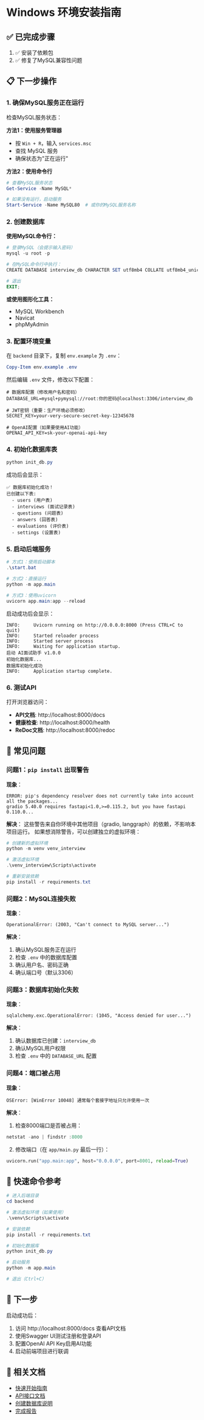 # Windows 环境安装指南

## ✅ 已完成步骤

1. ✅ 安装了依赖包
2. ✅ 修复了MySQL兼容性问题

## 📋 下一步操作

### 1. 确保MySQL服务正在运行

检查MySQL服务状态：

**方法1：使用服务管理器**
- 按 `Win + R`，输入 `services.msc`
- 查找 MySQL 服务
- 确保状态为"正在运行"

**方法2：使用命令行**
```powershell
# 查看MySQL服务状态
Get-Service -Name MySQL*

# 如果没有运行，启动服务
Start-Service -Name MySQL80  # 或你的MySQL服务名称
```

### 2. 创建数据库

**使用MySQL命令行：**
```powershell
# 登录MySQL（会提示输入密码）
mysql -u root -p

# 在MySQL命令行中执行：
CREATE DATABASE interview_db CHARACTER SET utf8mb4 COLLATE utf8mb4_unicode_ci;

# 退出
EXIT;
```

**或使用图形化工具：**
- MySQL Workbench
- Navicat
- phpMyAdmin

### 3. 配置环境变量

在 `backend` 目录下，复制 `env.example` 为 `.env`：

```powershell
Copy-Item env.example .env
```

然后编辑 `.env` 文件，修改以下配置：

```env
# 数据库配置（修改用户名和密码）
DATABASE_URL=mysql+pymysql://root:你的密码@localhost:3306/interview_db

# JWT密钥（重要：生产环境必须修改）
SECRET_KEY=your-very-secure-secret-key-12345678

# OpenAI配置（如果要使用AI功能）
OPENAI_API_KEY=sk-your-openai-api-key
```

### 4. 初始化数据库表

```powershell
python init_db.py
```

成功后会显示：
```
✅ 数据库初始化成功！
已创建以下表:
  - users (用户表)
  - interviews (面试记录表)
  - questions (问题表)
  - answers (回答表)
  - evaluations (评价表)
  - settings (设置表)
```

### 5. 启动后端服务

```powershell
# 方式1：使用启动脚本
.\start.bat

# 方式2：直接运行
python -m app.main

# 方式3：使用uvicorn
uvicorn app.main:app --reload
```

启动成功后会显示：
```
INFO:     Uvicorn running on http://0.0.0.0:8000 (Press CTRL+C to quit)
INFO:     Started reloader process
INFO:     Started server process
INFO:     Waiting for application startup.
启动 AI面试助手 v1.0.0
初始化数据库...
数据库初始化成功
INFO:     Application startup complete.
```

### 6. 测试API

打开浏览器访问：
- **API文档**: http://localhost:8000/docs
- **健康检查**: http://localhost:8000/health
- **ReDoc文档**: http://localhost:8000/redoc

## 🔧 常见问题

### 问题1：`pip install` 出现警告

**现象**：
```
ERROR: pip's dependency resolver does not currently take into account all the packages...
gradio 5.40.0 requires fastapi<1.0,>=0.115.2, but you have fastapi 0.110.0...
```

**解决**：
这些警告来自你环境中其他项目（gradio, langgraph）的依赖，不影响本项目运行。
如果想消除警告，可以创建独立的虚拟环境：
```powershell
# 创建新的虚拟环境
python -m venv venv_interview

# 激活虚拟环境
.\venv_interview\Scripts\activate

# 重新安装依赖
pip install -r requirements.txt
```

### 问题2：MySQL连接失败

**现象**：
```
OperationalError: (2003, "Can't connect to MySQL server...")
```

**解决**：
1. 确认MySQL服务正在运行
2. 检查 `.env` 中的数据库配置
3. 确认用户名、密码正确
4. 确认端口号（默认3306）

### 问题3：数据库初始化失败

**现象**：
```
sqlalchemy.exc.OperationalError: (1045, "Access denied for user...")
```

**解决**：
1. 确认数据库已创建：`interview_db`
2. 确认MySQL用户权限
3. 检查 `.env` 中的 `DATABASE_URL` 配置

### 问题4：端口被占用

**现象**：
```
OSError: [WinError 10048] 通常每个套接字地址只允许使用一次
```

**解决**：
1. 检查8000端口是否被占用：
```powershell
netstat -ano | findstr :8000
```

2. 修改端口（在 `app/main.py` 最后一行）：
```python
uvicorn.run("app.main:app", host="0.0.0.0", port=8001, reload=True)
```

## 📝 快速命令参考

```powershell
# 进入后端目录
cd backend

# 激活虚拟环境（如果使用）
.\venv\Scripts\activate

# 安装依赖
pip install -r requirements.txt

# 初始化数据库
python init_db.py

# 启动服务
python -m app.main

# 退出（Ctrl+C）
```

## 🎯 下一步

启动成功后：
1. 访问 http://localhost:8000/docs 查看API文档
2. 使用Swagger UI测试注册和登录API
3. 配置OpenAI API Key启用AI功能
4. 启动前端项目进行联调

## 🔗 相关文档

- [快速开始指南](QUICKSTART.md)
- [API接口文档](API.md)
- [创建数据库说明](CREATE_DATABASE.md)
- [完成报告](COMPLETED.md)





